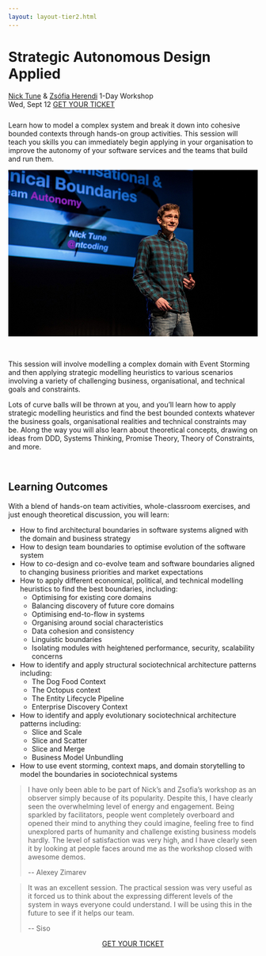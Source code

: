 ```yaml
---
layout: layout-tier2.html
---
```

<div class="container section workshop-page">
	<!-- begin workshop element -->
	<div class="row">
      <div class="col-xs-12 col-sm-2">
            <div class="speaker-container">
                <div class="speaker-img nick-and-zsófia keep-color"></div>
                </div>
            </div>
        <div class="col-xs-12 col-sm-10 workshop-list">
            <h1 class="section-header">Strategic Autonomous Design Applied</h1>
            <span class="workshops--speaker-name"><a href="../speakers/nick-tune.html">Nick Tune</a> &amp; <a href="../speakers/zsófia-Herendi.html">Zsófia Herendi</a></span>
            <span class="workshops--duration">1-Day Workshop<br>Wed, Sept 12</span>
            <a class="btn get-ticket-btn" href="https://ti.to/explore-ddd-conference/explore-ddd-2018">GET YOUR TICKET</a>
            <p class="copy" style="margin-top: 25px">Learn how to model a complex system and break it down into cohesive bounded contexts through hands-on group activities. This session will teach you skills you can immediately begin applying in your organisation to improve the autonomy of your software services and the teams that build and run them.</p>
            <img src="../img/workshop/Workshop-Nick-Tune-3.jpg" class="speaker--workshop-content-img" alt="" style="margin-bottom: 30px;"/>
            <p class="copy">This session will involve modelling a complex domain with Event Storming and then applying strategic modelling heuristics to various scenarios involving a variety of challenging business, organisational, and technical goals and constraints.</p> 
            <p class="copy">Lots of curve balls will be thrown at you, and you’ll learn how to apply strategic modelling heuristics and find the best bounded contexts whatever the business goals, organisational realities and technical constraints may be. Along the way you will also learn about theoretical concepts, drawing on ideas from DDD, Systems Thinking, Promise Theory, Theory of Constraints, and more.</p>
            <img src="../img/workshop/Workshop-Zsófia-Herendi-2.jpg" class="speaker--workshop-content-img" alt=""/>
            <h2 class="speaker-subheader">Learning Outcomes</h2>
            <p class="copy">With a blend of hands-on team activities, whole-classroom exercises, and just enough theoretical discussion, you will learn:</p>
            <ul class="copy-list">
                <li>How to find architectural boundaries in software systems aligned with the domain and business strategy
                <li>How to design team boundaries to optimise evolution of the software system
                <li>How to co-design and co-evolve team and software boundaries aligned to changing business priorities and market expectations
                <li>How to apply different economical, political, and technical modelling heuristics to find the best boundaries, including:
                    <ul class="copy-list">
                        <li>Optimising for existing core domains
                        <li>Balancing discovery of future core domains
                        <li>Optimising end-to-flow in systems
                        <li>Organising around social characteristics
                        <li>Data cohesion and consistency
                        <li>Linguistic boundaries
                        <li>Isolating modules with heightened performance, security, scalability concerns
                    </ul>
                </li>
                <li>How to identify and apply structural sociotechnical architecture patterns including:
                    <ul class="copy-list">
                        <li>The Dog Food Context</li>
                        <li>The Octopus context</li>
                        <li>The Entity Lifecycle Pipeline</li>
                        <li>Enterprise Discovery Context</li>
                    </ul>
                </li>
                <li>How to identify and apply evolutionary sociotechnical architecture patterns including:
                    <ul class="copy-list">
                        <li>Slice and Scale</li>
                        <li>Slice and Scatter</li>
                        <li>Slice and Merge</li>
                        <li>Business Model Unbundling</li>
                    </ul>
                </li>
                <li>How to use event storming, context maps, and domain storytelling to model the boundaries in sociotechnical systems</li>
            </ul>
            <blockquote>
                <p class="copy">I have only been able to be part of Nick’s and Zsofia’s workshop as an observer simply because of its popularity. Despite this, I have clearly seen the overwhelming level of energy and engagement. Being sparkled by facilitators, people went completely overboard and opened their mind to anything they could imagine, feeling free to find unexplored parts of humanity and challenge existing business models hardly. The level of satisfaction was very high, and I have clearly seen it by looking at people faces around me as the workshop closed with awesome demos.</p>
                <p class="copy quote-source">-- Alexey Zimarev</p>
            </blockquote>
            <blockquote>
                <p class="copy">It was an excellent session. The practical session was very useful as it forced us to think about the expressing different levels of the system in ways everyone could understand. I will be using this in the future to see if it helps our team. </p>
                <p class="copy quote-source">-- Siso</p>
            </blockquote>
            <div class="col-xs-12" align="center">
                <a class="btn get-ticket-btn" href="https://ti.to/explore-ddd-conference/explore-ddd-2018">GET YOUR TICKET</a>
            </div>
        </div>
    </div>
</div> <!-- container -->
